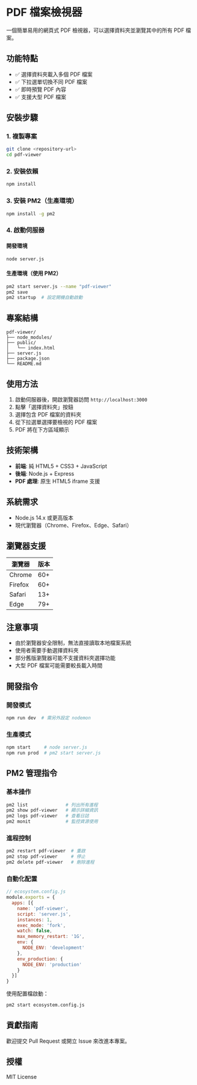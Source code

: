 # PDF 檔案檢視器

一個簡單易用的網頁式 PDF 檢視器，可以選擇資料夾並瀏覽其中的所有 PDF 檔案。

## 功能特點

- ✅ 選擇資料夾載入多個 PDF 檔案
- ✅ 下拉選單切換不同 PDF 檔案
- ✅ 即時預覽 PDF 內容
- ✅ 支援大型 PDF 檔案

## 安裝步驟

### 1. 複製專案
```bash
git clone <repository-url>
cd pdf-viewer
```

### 2. 安裝依賴
```bash
npm install
```

### 3. 安裝 PM2（生產環境）
```bash
npm install -g pm2
```

### 4. 啟動伺服器

#### 開發環境
```bash
node server.js
```

#### 生產環境（使用 PM2）
```bash
pm2 start server.js --name "pdf-viewer"
pm2 save
pm2 startup  # 設定開機自動啟動
```

## 專案結構
```
pdf-viewer/
├── node_modules/
├── public/
│   └── index.html
├── server.js
├── package.json
└── README.md
```

## 使用方法

1. 啟動伺服器後，開啟瀏覽器訪問 `http://localhost:3000`
2. 點擊「選擇資料夾」按鈕
3. 選擇包含 PDF 檔案的資料夾
4. 從下拉選單選擇要檢視的 PDF 檔案
5. PDF 將在下方區域顯示

## 技術架構

- **前端**: 純 HTML5 + CSS3 + JavaScript
- **後端**: Node.js + Express
- **PDF 處理**: 原生 HTML5 iframe 支援

## 系統需求

- Node.js 14.x 或更高版本
- 現代瀏覽器（Chrome、Firefox、Edge、Safari）

## 瀏覽器支援

| 瀏覽器 | 版本 |
|--------|------|
| Chrome | 60+ |
| Firefox | 60+ |
| Safari | 13+ |
| Edge | 79+ |

## 注意事項

- 由於瀏覽器安全限制，無法直接讀取本地檔案系統
- 使用者需要手動選擇資料夾
- 部分舊版瀏覽器可能不支援資料夾選擇功能
- 大型 PDF 檔案可能需要較長載入時間

## 開發指令

### 開發模式
```bash
npm run dev  # 需另外設定 nodemon
```

### 生產模式
```bash
npm start     # node server.js
npm run prod  # pm2 start server.js
```

## PM2 管理指令

### 基本操作
```bash
pm2 list              # 列出所有進程
pm2 show pdf-viewer   # 顯示詳細資訊
pm2 logs pdf-viewer   # 查看日誌
pm2 monit             # 監控資源使用
```

### 進程控制
```bash
pm2 restart pdf-viewer  # 重啟
pm2 stop pdf-viewer     # 停止
pm2 delete pdf-viewer   # 刪除進程
```

### 自動化配置
```javascript
// ecosystem.config.js
module.exports = {
  apps: [{
    name: 'pdf-viewer',
    script: 'server.js',
    instances: 1,
    exec_mode: 'fork',
    watch: false,
    max_memory_restart: '1G',
    env: {
      NODE_ENV: 'development'
    },
    env_production: {
      NODE_ENV: 'production'
    }
  }]
}
```

使用配置檔啟動：
```bash
pm2 start ecosystem.config.js
```

## 貢獻指南

歡迎提交 Pull Request 或開立 Issue 來改進本專案。

## 授權

MIT License
